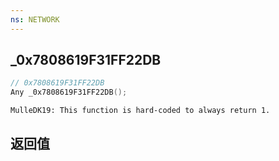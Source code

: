 ```yaml
---
ns: NETWORK
---
```

## _0x7808619F31FF22DB

```c
// 0x7808619F31FF22DB
Any _0x7808619F31FF22DB();
```

```
MulleDK19: This function is hard-coded to always return 1.  
```

## 返回值
